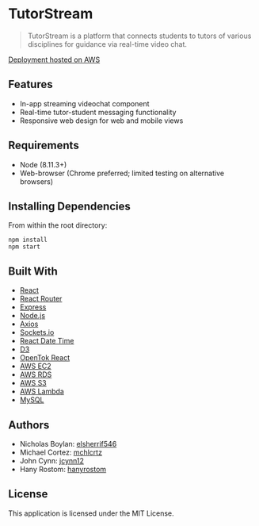 # TutorStream

> TutorStream is a platform that connects students to tutors of various disciplines for guidance via real-time video chat.

[Deployment hosted on AWS](http://bit.ly/tutorstream)

## Features

- In-app streaming videochat component
- Real-time tutor-student messaging functionality
- Responsive web design for web and mobile views

## Requirements

- Node (8.11.3+)
- Web-browser (Chrome preferred; limited testing on alternative browsers)

## Installing Dependencies

From within the root directory:

```
npm install
npm start
```

## Built With

- [React](https://reactjs.org/)
- [React Router](https://www.npmjs.com/package/react-router)
- [Express](https://expressjs.com/)
- [Node.js](https://nodejs.org/en/)
- [Axios](https://github.com/axios/axios)
- [Sockets.io](https://socket.io/)
- [React Date Time](https://www.npmjs.com/package/react-datetime)
- [D3](https://d3js.org/)
- [OpenTok React](https://www.npmjs.com/package/opentok-react)
- [AWS EC2](https://aws.amazon.com/ec2/)
- [AWS RDS](https://aws.amazon.com/rds/)
- [AWS S3](https://aws.amazon.com/s3/)
- [AWS Lambda](https://aws.amazon.com/lambda/)
- [MySQL](https://www.mysql.com/)

## Authors

- Nicholas Boylan: [elsherrif546](https://github.com/elsherrif546)
- Michael Cortez: [mchlcrtz](https://github.com/mchlcrtz)
- John Cynn: [jcynn12](https://github.com/jcynn12)
- Hany Rostom: [hanyrostom](https://github.com/hanyrostom)

## License

This application is licensed under the MIT License.
